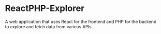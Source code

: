 # ReactPHP-Explorer

A web application that uses React for the frontend and PHP for the backend to explore and fetch data from various APIs.
